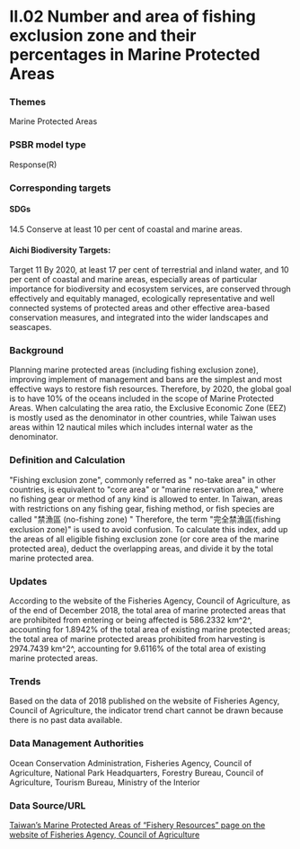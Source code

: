# II.02 Number and area of fishing exclusion zone and their percentages in Marine Protected Areas

<script type="text/javascript" src="http://cdn.mathjax.org/mathjax/latest/MathJax.js?config=TeX-AMS-MML_HTMLorMML"></script>

### Themes
Marine Protected Areas
### PSBR model type
Response(R)
### Corresponding targets
#### SDGs
14.5 Conserve at least 10 per cent of coastal and marine areas.
#### Aichi Biodiversity Targets:
Target 11 By 2020, at least 17 per cent of terrestrial and inland water, and 10 per cent of coastal and marine areas, especially areas of particular importance for biodiversity and ecosystem services, are conserved through effectively and equitably managed, ecologically representative and well connected systems of protected areas and other effective area-based conservation measures, and integrated into the wider landscapes and seascapes.
### Background
Planning marine protected areas (including fishing exclusion zone), improving implement of management and bans are the simplest and most effective ways to restore fish resources. Therefore, by 2020, the global goal is to have 10% of the oceans included in the scope of Marine Protected Areas. When calculating the area ratio, the Exclusive Economic Zone (EEZ) is mostly used as the denominator in other countries, while Taiwan uses areas within 12 nautical miles which includes internal water as the denominator.
### Definition and Calculation
"Fishing exclusion zone", commonly referred as " no-take area" in other countries, is equivalent to "core area" or "marine reservation area," where no fishing gear or method of any kind is allowed to enter. In Taiwan, areas with restrictions on any fishing gear, fishing method, or fish species are called "禁漁區 (no-fishing zone) " Therefore, the term "完全禁漁區(fishing exclusion zone)" is used to avoid confusion. To calculate this index, add up the areas of all eligible fishing exclusion zone (or core area of the marine protected area), deduct the overlapping areas, and divide it by the total marine protected area.
### Updates
According to the website of the Fisheries Agency, Council of Agriculture, as of the end of December 2018, the total area of marine protected areas that are prohibited from entering or being affected is 586.2332 km^2^, accounting for 1.8942% of the total area of existing marine protected areas; the total area of marine protected areas prohibited from harvesting is 2974.7439 km^2^, accounting for 9.6116% of the total area of existing marine protected areas.
### Trends
Based on the data of 2018 published on the website of Fisheries Agency, Council of Agriculture, the indicator trend chart cannot be drawn because there is no past data available.
### Data Management Authorities
Ocean Conservation Administration, Fisheries Agency, Council of Agriculture, National Park Headquarters, Forestry Bureau, Council of Agriculture, Tourism Bureau, Ministry of the Interior
### Data Source/URL
[Taiwan’s Marine Protected Areas of “Fishery Resources” page on the website of Fisheries Agency, Council of Agriculture](https://www.fa.gov.tw/cht/TaiwanOceansProtectionAreas/content.aspx?id=8&chk=a16db5cf-040f-499d-b76d-1a10ffe134e6&param=pn%3d1)
